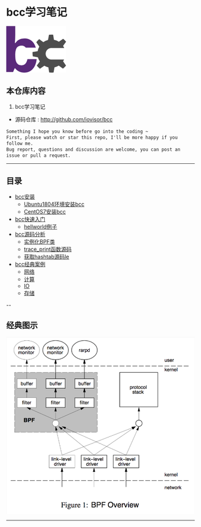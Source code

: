 # bcc学习笔记

![20210511_165108_24](image/20210511_165108_24.png)

## 本仓库内容

1. bcc学习笔记

* 源码仓库 : <http://github.com/iovisor/bcc>

```
Something I hope you know before go into the coding ~
First, please watch or star this repo, I'll be more happy if you follow me.
Bug report, questions and discussion are welcome, you can post an issue or pull a request.
```

---

## 目录

* [bcc安装](docs/bcc安装.md)
    * [Ubuntu1804环境安装bcc](docs/bcc安装/Ubuntu1804环境安装bcc.md)
    * [CentOS7安装bcc](docs/bcc安装/CentOS7安装bcc.md)
* [bcc快速入门](docs/bcc快速入门.md)
    * [hellworld例子](docs/bcc快速入门/hellworld例子.md)
* [bcc源码分析](docs/bcc源码分析.md)
    * [实例化BPF类](docs/bcc源码分析/实例化BPF类.md)
    * [trace_print函数源码](docs/bcc源码分析/trace_print函数源码.md)
    * [获取hashtab源码le](docs/bcc源码分析/获取hashtable源码.md)
* [bcc经典案例](docs/bcc经典案例.md)
    * [网络](docs/bcc经典案例/网络.md)
    * [计算](docs/bcc经典案例/计算.md)
    * [IO](docs/bcc经典案例/IO.md)
    * [存储](docs/bcc经典案例/存储.md)

--

## 经典图示

![20210511_173524_54](image/20210511_173524_54.png) 


---
